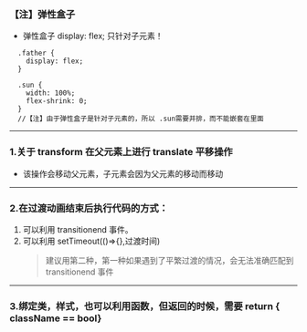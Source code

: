 ### 【注】弹性盒子

- 弹性盒子 display: flex; 只针对子元素！

```
  .father {
    display: flex;
  }

  .sun {
    width: 100%;
    flex-shrink: 0;
  }
  //【注】由于弹性盒子是针对子元素的，所以 .sun需要并排，而不能嵌套在里面
```

---

### 1.关于 transform 在父元素上进行 translate 平移操作

- 该操作会移动父元素，子元素会因为父元素的移动而移动

---

### 2.在过渡动画结束后执行代码的方式：

1. 可以利用 transitionend 事件。
2. 可以利用 setTimeout(()=>{},过渡时间)
   > 建议用第二种，第一种如果遇到了平繁过渡的情况，会无法准确匹配到 transitionend 事件

---

### 3.绑定类，样式，也可以利用函数，但返回的时候，需要 return { className == bool}
